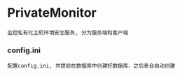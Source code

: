 # PrivateMonitor
    监控私有化主机环境安全服务, 分为服务端和客户端

### config.ini
    配置config.ini, 并提前在数据库中创建好数据库，之后表会自动创建
